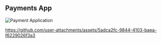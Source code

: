 
## Payments App

![Payment Application](https://github.com/user-attachments/assets/e5510238-004f-4a20-a558-4cda10c31988)




https://github.com/user-attachments/assets/5adca2fc-9844-4103-baea-f6229026f3a3


